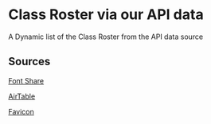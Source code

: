 # Class Roster via our API data
A Dynamic list of the Class Roster from the API data source

## Sources

[Font Share](https://www.fontshare.com/)

[AirTable](https://airtable.com/)

[Favicon](https://favicon.io/favicon-generator/)
